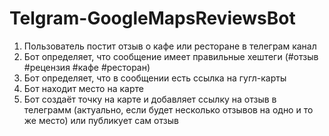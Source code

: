 # Telgram-GoogleMapsReviewsBot


1. Пользователь постит отзыв о кафе или ресторане в телеграм канал
2. Бот определяет, что сообщение имеет правильные хештеги (#отзыв #рецензия #кафе #ресторан)
3. Бот определяет, что в сообщении есть ссылка на гугл-карты
4. Бот находит место на карте
5. Бот создаёт точку на карте и добавляет ссылку на отзыв в телеграмм (актуально, если будет несколько отзывов на одно и то же место) или публикует сам отзыв
